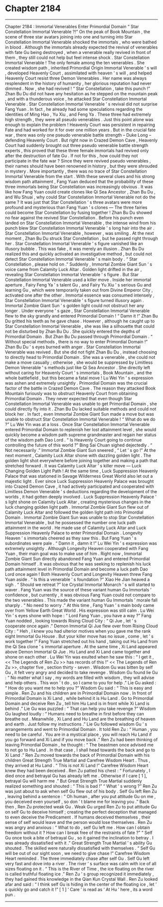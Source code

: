 
# Chapter 2184


---

Chapter 2184 : Immortal Venerables Enter Primordial Domain
“ Star Constellation Immortal Venerable ?!”
On the peak of Book Mountain , the scene of three star avatars joining into one and turning into Star Constellation Immortal Venerable shocked the immortals , who were bathed in blood .
Although the immortals already expected the revival of venerables with fate Gu being destroyed , when a venerable really revived in front of them , they still could not help but feel intense shock .
Star Constellation Immortal Venerable !
The only female among the ten venerables . She created wisdom path , inherited Primordial Origin Immortal Venerable ’ s will , developed Heavenly Court , assimilated with heaven ’ s will , and helped Heavenly Court resist three Demon Venerables .
Her name was always resplendent in the history of humanity , her glorious reputation had never dimmed .
Now , she had revived !
“ Star Constellation , take this punch !” Zhan Bu Du did not have any hesitation as he stepped on the mountain peak , and with a thunderous voice , he attacked Star Constellation Immortal Venerable .
Star Constellation Immortal Venerable ’ s revival did not surprise Fang Yuan .
In fact , he already had some speculations regarding the identities of Ming Hao , Yu Xiu , and Feng Ya .
These three had extremely high strength , they were all pseudo venerables .
Just this point alone was enough to explain the problem !
Heavenly Court was persistent in repairing Fate and had worked for it for over one million years . But in the crucial fate war , there was only one pseudo venerable battle strength – Duke Long – defending Heavenly Court .
But right now in Crazed Demon Cave , Heavenly Court had suddenly brought out three pseudo venerable battle strength experts , this proved that these three female immortals had revived only after the destruction of fate Gu .
If not for this , how could they not participate in the fate war ?
Since they were revived pseudo venerables , their names should have been renowned in history , but they were shrouded in mystery .
More importantly , there was no trace of Star Constellation Immortal Venerable from the start .
With these several clues and his strong wisdom path attainment , Fang Yuan deduced that the probability of these three immortals being Star Constellation was increasingly obvious .
It was like how Fang Yuan could create clones like Qi Sea Ancestor , Zhan Bu Du , and Wu Shuai , why could Star Constellation Immortal Venerable not do the same ?
It was just that Star Constellation ’ s three avatars were more profound and mysterious than Fang Yuan ’ s clones —
The three fairies could become Star Constellation by fusing together !
Zhan Bu Du showed no fear against the revived Star Constellation . Before his punch even landed on Star Constellation Immortal Venerable , the intense wind from his punch blew Star Constellation Immortal Venerable ’ s long hair into the air .
Star Constellation Immortal Venerable , however , was smiling .
At the next moment , Zhan Bu Du struck Star Constellation , but he passed right through her .
Star Constellation Immortal Venerable ’ s figure vanished like an illusory bubble .
This was fake , it was merely an illusion .
Zhan Bu Du realized this and quickly activated an investigative method , but could not detect Star Constellation Immortal Venerable ’ s main body .
“ Star Constellation , please hold on .” Suddenly , Immortal Zombie Giant Sun ’ s voice came from Calamity Luck Altar .
Golden light drifted in the air , revealing Star Constellation Immortal Venerable ’ s figure .
But Star Constellation Immortal Venerable used a killer move .
Inside her immortal aperture , Fairy Feng Ya ’ s talent Gu , and Fairy Yu Xiu ’ s serious Gu and learning Gu , which were temporarily taken out from Divine Emperor City , activated one after the other .
Immortal essence was consumed intensely , Star Constellation Immortal Venerable ’ s figure turned illusory again .
Immortal Zombie Giant Sun ’ s golden light could not obstruct her any longer .
Under everyone ’ s gaze , Star Constellation Immortal Venerable flew to the sky grandly and entered Primordial Domain !
“ Damn it !” Zhan Bu Du gritted his teeth as he gave chase .
However , although he caught up to Star Constellation Immortal Venerable , she was like a silhouette that could not be disturbed by Zhan Bu Du . She quickly entered the depths of Primordial Domain .
But Zhan Bu Du passed through Primordial Domain .
“ Without special methods , there is no way to enter Primordial Domain !” Zhan Bu Du ’ s eyes burned with anger .
Star Constellation Immortal Venerable was revived .
But she did not fight Zhan Bu Du , instead choosing to directly head to Primordial Domain .
She was a venerable , she could not make a move casually ; otherwise , she would be suppressed by Limitless Demon Venerable ’ s methods just like Qi Sea Ancestor .
She directly left without caring for Heavenly Court ’ s immortals , Book Mountain , and the whole battlefield , but this became a fatal move !
Lu Wei Yin ’ s expression was ashen and extremely unsightly .
Primordial Domain was the crucial factor of the battle in Crazed Demon Cave .
The reason they attacked Book Mountain furiously was to obstruct Heavenly Court from obtaining Primordial Domain . They never expected that even though Star Constellation Immortal Venerable was unable to get Primordial Domain , she could directly fly into it .
Zhan Bu Du lacked suitable methods and could not block her .
In fact , even Immortal Zombie Giant Sun made a move but was unable to obstruct Star Constellation Immortal Venerable !
“ What do we do ?” Lu Wei Yin was at a loss .
Once Star Constellation Immortal Venerable entered Primordial Domain to replenish her lost attainment level , she would quickly become a wisdom path supreme grandmaster and regain her status of the wisdom path Dao Lord .
“ Is Heavenly Court going to continue controlling the future of this world ?” Bing Sai Chuan sighed dejectedly .
“ Not necessarily .” Immortal Zombie Giant Sun sneered , “ Let ’ s go !”
At the next moment , Calamity Luck Altar shone with dazzling golden light .
The golden light shot everywhere before joining together and making a path that stretched forward .
It was Calamity Luck Altar ’ s killer move — Luck Changing Golden Light Path !
At the same time , Luck Suppression Heavenly Palace that was stationed in Savage Wilderness Great World also let out a majestic light .
Ever since Luck Suppression Heavenly Palace was brought into Crazed Demon Cave , it had actively participated and cooperated with Limitless Demon Venerable ’ s deductions regarding the development of the worlds , it had gotten deeply involved .
Luck Suppression Heavenly Palace ’ s light shone on Calamity Luck Altar , creating mysterious changes in the luck changing golden light path .
Immortal Zombie Giant Sun flew out of Calamity Luck Altar and followed the golden light path into Primordial Domain .
Immortal Zombie Giant Sun was unable to stop Star Constellation Immortal Venerable , but he possessed the number one luck path attainment in the world . He made use of Calamity Luck Altar and Luck Suppression Heavenly Palace to enter Primordial Domain .
Longevity Heaven ’ s immortals cheered as they saw this .
But Fang Yuan ’ s subordinates were pale .
“ Damn it , damn it !” Lu Wei Yin ’ s expression was extremely unsightly .
Although Longevity Heaven cooperated with Fang Yuan , their main goal was to make use of him . Right now , Immortal Zombie Giant Sun directly abandoned Fang Yuan and entered Primordial Domain himself .
It was obvious that he was seeking to replenish his luck path attainment level in Primordial Domain and become a luck path Dao Lord once again !
Both Heavenly Court and Longevity Heaven threw Fang Yuan aside .
“ Is this a venerable ’ s foundation ?” Xiao He Jian heaved a sigh .
“ Should we retreat ?” Ice Crystal Immortal Monarch ’ s will started to waver .
Fang Yuan was the source of these variant human Gu Immortals ’ confidence , but currently , it was obvious Fang Yuan could not compare to the two venerables . This made the variant human Gu Immortals ’ morale fall sharply .
“ No need to worry .” At this time , Fang Yuan ’ s main body came over from Yellow Earth Great World .
His expression was still calm .
Lu Wei Yin ’ s eyes shone with hope : “ Lord Fang Yuan , you have a way ?”
Fang Yuan nodded , looking towards Rising Cloud City : “ Qi Jue , let ’ s cooperate once again .”
Demon Immortal Qi Jue flew over from Rising Cloud City : “ Heh , I knew you had ulterior motives when you gave me the rank eight Immortal Gu House . But your killer move has no issue , come , let ’ s work together !”
Fang Yuan stretched out his hand , taking out Hu Land from the Qi Sea clone ’ s immortal aperture .
At the same time , Xi Land appeared above Demon Immortal Qi Jue .
Hu Land and Xi Land came together and shone on each other .
Lu Wei Yin was exulted when he saw this : “ I get it , << The Legends of Ren Zu >> has records of this !”
<< The Legends of Ren Zu >>, chapter five , section thirty - seven .
Wisdom Gu was bitten by self Gu , it felt very angry and decided to take revenge .
Wisdom Gu found lie Gu : “ No matter what I say , my words are filled with wisdom , they will advise and help others . This won ’ t do , so I came to you for help .”
Lie Gu asked : “ How do you want me to help you ?”
Wisdom Gu said : “ This is easy and simple . Ren Zu and his children are in Primordial Domain now . In front of Primordial Domain is Xi Land , while behind it is Hu Land . Go to Primordial Domain and deceive Ren Zu , tell him Hu Land is in front while Xi Land is behind .”
Lie Gu was puzzled : “ That can help you take revenge ?”
Wisdom Gu laughed loudly : “ Humans need to breathe in first before they can breathe out . Meanwhile , Xi Land and Hu Land are the breathing of heaven and earth . Just follow my instructions .”
Lie Gu followed wisdom Gu ’ s arrangements and went to Primordial Domain . It told Ren Zu : “ Human , you need to be careful . You are in a mystical place , you will reach Hu Land if you go forward and Xi Land if you move back .”
Ren Zu had been thinking of leaving Primordial Domain , he thought : “ The beastmen once advised me to not go to Hu Land . In that case , I shall head towards the back and go to Xi Land .”
Ren Zu moved towards the back of Primordial Domain with his children Great Strength True Martial and Carefree Wisdom Heart .
Thus , they arrived at Hu Land .
“ This is not Xi Land !” Carefree Wisdom Heart knew they had been deceived .
Ren Zu patted his chest : “ Fortunately , I died once and betrayal Gu has already left me . Otherwise if I care [ 1 ], betrayal Gu will harm me .”
But Great Strength True Martial suddenly realized something and shouted : “ This is bad !”
“ What ’ s wrong ?” Ren Zu was just about to ask when self Gu flew out of his body .
Self Gu left Ren Zu , leaving behind a sentence : “ Oh human , after you put attitude Gu on me , you deceived even yourself , so don ’ t blame me for leaving you .”
Back then , Ren Zu protected weak Gu . Weak Gu urged Ren Zu to put attitude Gu on self Gu to deceive himself ; creating the perfect deception that managed to even deceive the Predicament .
If humans deceived themselves , their sense of self would leave and the person would lose themselves .
Ren Zu was angry and anxious : “ What to do , self Gu left me . How can I obtain freedom without it ? How can I break free of the restraints of fate ?”
“ Self Gu once took a bite of betrayal Gu , so it gained the inclination to betray . I was already dissatisfied with it .” Great Strength True Martial ’ s ability Gu shouted .
The skilled were naturally dissatisfied with themselves .
“ Self Gu will be out of our sight soon , we need to give chase !” Carefree Wisdom Heart reminded .
The three immediately chase after self Gu .
Self Gu left very fast and dove into a river .
The river ’ s surface was calm with ice of all sizes floating on it .
“ This is the River of Time , the ice floating on the river is called truthful floating ice .” Ren Zu ’ s group recognized it immediately , they had gained this knowledge in the Qian Kun Crystal Wall .
Ren Zu looked afar and said : “ I think self Gu is hiding in the center of the floating ice , let ’ s quickly go and catch it !”
[ 1 ] ‘ Care ’ is read as ‘ At Hu ’ here , its a word pun .

---

